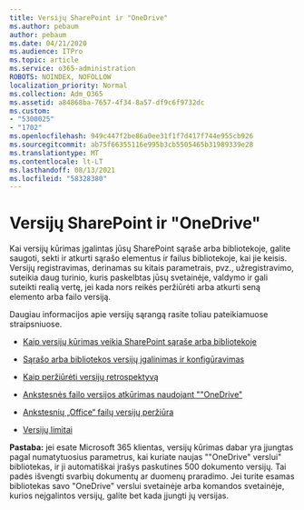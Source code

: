 ```yaml
---
title: Versijų SharePoint ir "OneDrive"
ms.author: pebaum
author: pebaum
ms.date: 04/21/2020
ms.audience: ITPro
ms.topic: article
ms.service: o365-administration
ROBOTS: NOINDEX, NOFOLLOW
localization_priority: Normal
ms.collection: Adm_O365
ms.assetid: a84868ba-7657-4f34-8a57-df9c6f9732dc
ms.custom:
- "5300025"
- "1702"
ms.openlocfilehash: 949c447f2be86a0ee31f1f7d417f744e955cb926
ms.sourcegitcommit: ab75f66355116e995b3cb5505465b31989339e28
ms.translationtype: MT
ms.contentlocale: lt-LT
ms.lasthandoff: 08/13/2021
ms.locfileid: "58328380"
---
```

# <a name="versioning-in-sharepoint-and-onedrive"></a>Versijų SharePoint ir "OneDrive" 


Kai versijų kūrimas įgalintas jūsų SharePoint sąraše arba bibliotekoje, galite saugoti, sekti ir atkurti sąrašo elementus ir failus bibliotekoje, kai jie keisis. Versijų registravimas, derinamas su kitais parametrais, pvz., užregistravimo, suteikia daug turinio, kuris paskelbtas jūsų svetainėje, valdymo ir gali suteikti realią vertę, jei kada nors reikės peržiūrėti arba atkurti seną elemento arba failo versiją.

Daugiau informacijos apie versijų sąrangą rasite toliau pateikiamuose straipsniuose.

- [Kaip versijų kūrimas veikia SharePoint sąraše arba bibliotekoje](https://support.office.com/article/how-does-versioning-work-in-a-sharepoint-list-or-library-0f6cd105-974f-44a4-aadb-43ac5bdfd247)

- [Sąrašo arba bibliotekos versijų įgalinimas ir konfigūravimas](https://support.office.com/article/enable-and-configure-versioning-for-a-list-or-library-1555d642-23ee-446a-990a-bcab618c7a37?ocmsassetID=HA102772148&amp;CTT=3&amp;CorrelationId=52441bb1-a619-4375-89d5-19d28769890f)

- [Kaip peržiūrėti versijų retrospektyvą](https://support.office.com/article/View-the-version-history-of-an-item-or-file-in-a-list-or-library-53262060-5092-424D-A50B-C798B0EC32B1)

- [Ankstesnės failo versijos atkūrimas naudojant ""OneDrive"](https://support.office.com/article/restore-a-previous-version-of-a-file-in-onedrive-159cad6d-d76e-4981-88ef-de6e96c93893)

- [Ankstesnių „Office“ failų versijų peržiūra](https://support.office.com/article/view-previous-versions-of-office-files-5c1e076f-a9c9-41b8-8ace-f77b9642e2c2)

- [Versijų limitai](https://docs.microsoft.com/office365/servicedescriptions/sharepoint-online-service-description/sharepoint-online-limits)

**Pastaba:** jei esate Microsoft 365 klientas, versijų kūrimas dabar yra įjungtas pagal numatytuosius parametrus, kai kuriate naujas ""OneDrive" verslui" bibliotekas, ir ji automatiškai įrašys paskutines 500 dokumento versijų. Tai padės išvengti svarbių dokumentų ar duomenų praradimo. Jei turite esamas bibliotekas savo "OneDrive" verslui svetainėje arba komandos svetainėje, kurios neįgalintos versijų, galite bet kada įjungti jų versijas.


